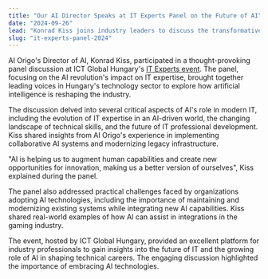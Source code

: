 ```yaml
---
title: "Our AI Director Speaks at IT Experts Panel on the Future of AI"
date: "2024-09-26"
lead: "Konrad Kiss joins industry leaders to discuss the transformative impact of AI on the IT landscape at ICT Global Hungary's IT Experts event."
slug: "it-experts-panel-2024"
---
```

AI Origo's Director of AI, Konrad Kiss, participated in a thought-provoking panel discussion at ICT Global Hungary's [IT Experts event](https://ictglobal.hu/esemenynaptar/it-experts/). The panel, focusing on the AI revolution's impact on IT expertise, brought together leading voices in Hungary's technology sector to explore how artificial intelligence is reshaping the industry.

The discussion delved into several critical aspects of AI's role in modern IT, including the evolution of IT expertise in an AI-driven world, the changing landscape of technical skills, and the future of IT professional development. Kiss shared insights from AI Origo's experience in implementing collaborative AI systems and modernizing legacy infrastructure.

"AI is helping us to augment human capabilities and create new opportunities for innovation, making us a better version of ourselves", Kiss explained during the panel.

The panel also addressed practical challenges faced by organizations adopting AI technologies, including the importance of maintaining and modernizing existing systems while integrating new AI capabilities. Kiss shared real-world examples of how AI can assist in integrations in the gaming industry.

The event, hosted by ICT Global Hungary, provided an excellent platform for industry professionals to gain insights into the future of IT and the growing role of AI in shaping technical careers. The engaging discussion highlighted the importance of embracing AI technologies.
